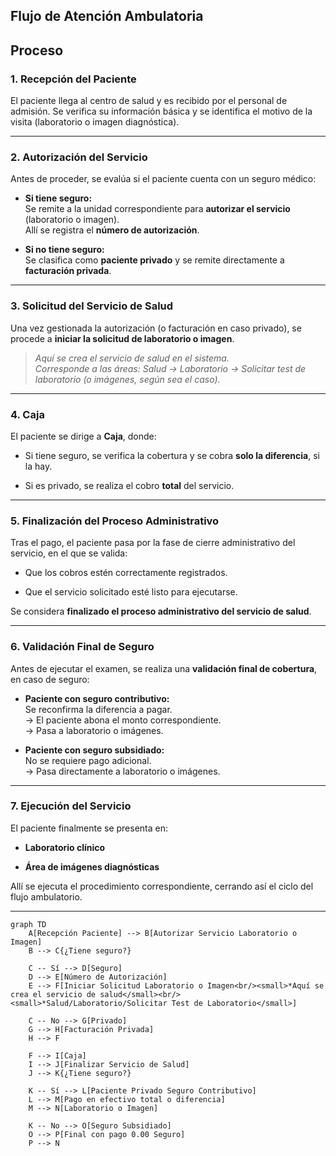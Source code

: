 
## Flujo de Atención Ambulatoria

## Proceso

### 1. Recepción del Paciente

El paciente llega al centro de salud y es recibido por el personal de admisión. Se verifica su información básica y se identifica el motivo de la visita (laboratorio o imagen diagnóstica).

---

### 2. Autorización del Servicio

Antes de proceder, se evalúa si el paciente cuenta con un seguro médico:

- **Si tiene seguro:**  
    Se remite a la unidad correspondiente para **autorizar el servicio** (laboratorio o imagen).  
    Allí se registra el **número de autorización**.
    
- **Si no tiene seguro:**  
    Se clasifica como **paciente privado** y se remite directamente a **facturación privada**.
    

---

### 3. Solicitud del Servicio de Salud

Una vez gestionada la autorización (o facturación en caso privado), se procede a **iniciar la solicitud de laboratorio o imagen**.

> _Aquí se crea el servicio de salud en el sistema._  
> _Corresponde a las áreas: Salud → Laboratorio → Solicitar test de laboratorio (o imágenes, según sea el caso)._

---

### 4. Caja

El paciente se dirige a **Caja**, donde:

- Si tiene seguro, se verifica la cobertura y se cobra **solo la diferencia**, si la hay.
    
- Si es privado, se realiza el cobro **total** del servicio.
    

---

### 5. Finalización del Proceso Administrativo

Tras el pago, el paciente pasa por la fase de cierre administrativo del servicio, en el que se valida:

- Que los cobros estén correctamente registrados.
    
- Que el servicio solicitado esté listo para ejecutarse.
    

Se considera **finalizado el proceso administrativo del servicio de salud**.

---

### 6. Validación Final de Seguro

Antes de ejecutar el examen, se realiza una **validación final de cobertura**, en caso de seguro:

- **Paciente con seguro contributivo:**  
    Se reconfirma la diferencia a pagar.  
    → El paciente abona el monto correspondiente.  
    → Pasa a laboratorio o imágenes.
    
- **Paciente con seguro subsidiado:**  
    No se requiere pago adicional.  
    → Pasa directamente a laboratorio o imágenes.
    

---

### 7. Ejecución del Servicio

El paciente finalmente se presenta en:

- **Laboratorio clínico**
    
- **Área de imágenes diagnósticas**
    

Allí se ejecuta el procedimiento correspondiente, cerrando así el ciclo del flujo ambulatorio.

---


````mermaid
graph TD
    A[Recepción Paciente] --> B[Autorizar Servicio Laboratorio o Imagen]
    B --> C{¿Tiene seguro?}

    C -- Sí --> D[Seguro]
    D --> E[Número de Autorización]
    E --> F[Iniciar Solicitud Laboratorio o Imagen<br/><small>*Aquí se crea el servicio de salud</small><br/><small>*Salud/Laboratorio/Solicitar Test de Laboratorio</small>]

    C -- No --> G[Privado]
    G --> H[Facturación Privada]
    H --> F

    F --> I[Caja]
    I --> J[Finalizar Servicio de Salud]
    J --> K{¿Tiene seguro?}

    K -- Sí --> L[Paciente Privado Seguro Contributivo]
    L --> M[Pago en efectivo total o diferencia]
    M --> N[Laboratorio o Imagen]

    K -- No --> O[Seguro Subsidiado]
    O --> P[Final con pago 0.00 Seguro]
    P --> N

````



